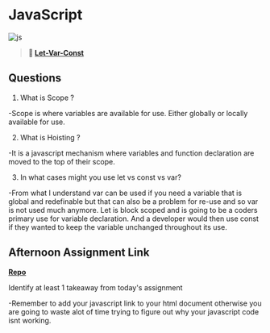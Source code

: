 # JavaScript

![js](https://bcw.blob.core.windows.net/public/img/courses/js.gif)

> **📖 [Let-Var-Const](https://codeworksacademy.com/fs-student-guide/resources/wk2/01-Let-Var-Const)**

## Questions

1. What is Scope ?

-Scope is where variables are available for use. Either globally or locally available for use.

2. What is Hoisting ?

-It is a javascript mechanism where variables and function declaration are moved to the top of their scope.

3. In what cases might you use let vs const vs var?

-From what I understand var can be used if you need a variable that is global and redefinable but that can also be a problem for re-use and so var is not used much anymore. Let is block scoped and is going to be a coders primary use for variable declaration. And a developer would then use const if they wanted to keep the variable unchanged throughout its use.

## Afternoon Assignment Link

**[Repo](https://github.com/EricTimRussell/scoreboard)**

Identify at least 1 takeaway from today's assignment

-Remember to add your javascript link to your html document otherwise you are going to waste alot of time trying to figure out why your javascript code isnt working.